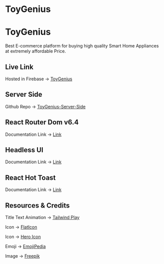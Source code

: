 # ToyGenius

# ToyGenius

Best E-commerce platform for buying high quality Smart Home Appliances at extremely affordable Price.

## Live Link
Hosted in Firebase -> [ToyGenius](https://toy-genius-client-side.web.app)


## Server Side
Github Repo -> [ToyGenius-Server-Side](https://github.com/Sanjidul-Alom-Shifat/ToyGenius-Server-Side)


## React Router Dom v6.4 
Documentation Link -> [Link](https://reactrouter.com/en/main/start/overview)

## Headless UI
Documentation Link -> [Link](https://headlessui.com/)

## React Hot Toast
Documentation Link -> [Link](https://react-hot-toast.com/docs)

## Resources & Credits

Title Text Animation -> [Tailwind Play](https://play.tailwindcss.com/VCZwwz1e3R)

Icon -> [FlatIcon](https://www.flaticon.com/)

Icon -> [Hero Icon](https://heroicons.com/)

Emoji -> [EmojiPedia](https://emojipedia.org/)

Image -> [Freepik](https://www.freepik.com/)
